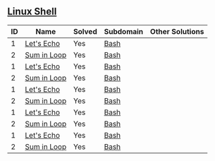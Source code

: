 ## [Linux Shell](https://www.hackerrank.com/domains/shell)

| ID | Name                                             | Solved | Subdomain | Other Solutions          |
|----|--------------------------------------------------|--------|-----------|--------------------------|
| 1  | [Let's Echo](Problem1/README.md)                 | Yes    | [Bash](https://www.hackerrank.com/domains/shell)    |                          |
| 2  | [Sum in Loop](Problem2/README.md)                | Yes    | [Bash](https://www.hackerrank.com/domains/shell)    |                          |
| 1  | [Let's Echo](Problem1/README.md)                 | Yes    | [Bash](https://www.hackerrank.com/domains/shell)    |                          |
| 2  | [Sum in Loop](Problem2/README.md)                | Yes    | [Bash](https://www.hackerrank.com/domains/shell)    |                          |
| 1  | [Let's Echo](Problem1/README.md)                 | Yes    | [Bash](https://www.hackerrank.com/domains/shell)    |                          |
| 2  | [Sum in Loop](Problem2/README.md)                | Yes    | [Bash](https://www.hackerrank.com/domains/shell)    |                          |
| 1  | [Let's Echo](Problem1/README.md)                 | Yes    | [Bash](https://www.hackerrank.com/domains/shell)    |                          |
| 2  | [Sum in Loop](Problem2/README.md)                | Yes    | [Bash](https://www.hackerrank.com/domains/shell)    |                          |
| 1  | [Let's Echo](Problem1/README.md)                 | Yes    | [Bash](https://www.hackerrank.com/domains/shell)    |                          |
| 2  | [Sum in Loop](Problem2/README.md)                | Yes    | [Bash](https://www.hackerrank.com/domains/shell)    |                          |
